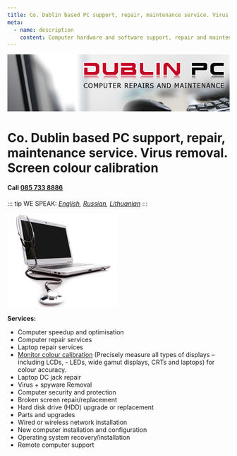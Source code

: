 ```yaml
---
title: Co. Dublin based PC support, repair, maintenance service. Virus removal. Screen calibration.
meta:
  - name: description
    content: Computer hardware and software support, repair and maintenance and monitor calibration services in Co. Dublin area.
---
```

![Dublin based PC support, repair, maintenance service. Virus removal. Screen calibration.](./img/dublin-pc-computers.jpg)

# Co. Dublin based PC support, repair, maintenance service. Virus removal. Screen colour calibration

#### Call [085 733 8886](tel:+353857338886)
::: tip WE SPEAK:
*[English](/), [Russian](/ru/), [Lithuanian](/lt/)*
:::

![Computer repair](./img/laptop-repair.jpg)

**Services:**

- Computer speedup and optimisation
- Computer repair services
- Laptop repair services
- [Monitor colour calibration](/monitor-colour-calibration-services-dublin/) (Precisely measure all types of displays – including LCDs, - LEDs, wide gamut displays, CRTs and laptops) for colour accuracy.
- Laptop DC jack repair
- Virus + spyware Removal
- Computer security and protection
- Broken screen repair/replacement
- Hard disk drive (HDD) upgrade or replacement
- Parts and upgrades
- Wired or wireless network installation
- New computer installation and configuration
- Operating system recovery/installation
- Remote computer support